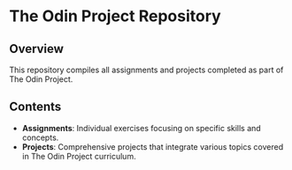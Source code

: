# The Odin Project Repository

## Overview
This repository compiles all assignments and projects completed as part of The Odin Project.

## Contents
- **Assignments**: Individual exercises focusing on specific skills and concepts.
- **Projects**: Comprehensive projects that integrate various topics covered in The Odin Project curriculum.
